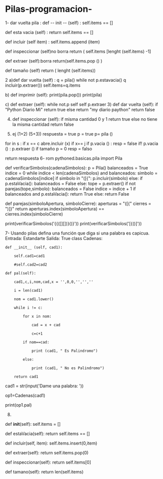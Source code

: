 # Pilas-programacion-
1- dar vuelta pila :
 def -- init -- (self) :
      self.items == []

 def esta vacia (self) :
     return self.items == []

def incluir (self item) :
    self.items.append (item)

def inspeccionar (self)no borra
    return ( self.items [lenght (self.items) -1]

def extraer (self):borra
    return(self.items.pop () )

def tamaño (self)
    return ( lenght (self.items))

2 a)def dar vuelta (self) :
    q = pila()
    while not p.estavacia()
      q incluir(p.extraer())
self.items=q.items 

b) def imprimir (self):
  print(pila.pop())
  print(pila)


c) def extraer (self):
 while not.p self
      self p.extraer 
3) def dar vuelta (self):
     if "Python Diario Mi"
     return true 
else return "my diario paython"
     return false 
    
4) def inspeccionar (self):
       if misma cantidad 0 y 1 
        return true 
       else no tiene la misma cantidad 
        return false 

5) ej (1+2) (5+3))
respuesta = true 
  p = true 
p= pila ()

for in s :
    if x == c 
    abre.incluir (x)
if x== j
   if p.vacia () :
      resp = false 
if! p.vacia () :
    p.extraer ()
if tamaño p = 0
   resp = falso 

return respuesta 
6-
rom pythoned.basicas.pila import Pila

def verificarSimbolos(cadenaSimbolos):
    p = Pila()
    balanceados = True
    indice = 0
    while indice < len(cadenaSimbolos) and balanceados:
        simbolo = cadenaSimbolos[indice]
        if simbolo in "([{":
            p.incluir(simbolo)
        else:
            if p.estaVacia():
                balanceados = False
            else:
                tope = p.extraer()
                if not parejas(tope,simbolo):
                       balanceados = False
        indice = indice + 1
    if balanceados and p.estaVacia():
        return True
    else:
        return False

def parejas(simboloApertura, simboloCierre):
    aperturas = "([{"
    cierres = ")]}"
    return aperturas.index(simboloApertura) == cierres.index(simboloCierre)


print(verificarSimbolos('{{([][])}()}'))
print(verificarSimbolos('[{()]'))

7- 
Usando pilas defina una función que diga si una palabra es capicua. Entrada: Estandarte Salida: True 
class Cadenas:

    def __init__ (self, cad1):

        self.cad1=cad1

        #self.cad2=cad2

    def pal(self):

        cad1,c,i,nom,cad,x = '',0,0,'','',''

        i = len(cad1)

        nom = cad1.lower()

        while i != c:

            for x in nom:

                cad = x + cad

                c=c+1

            if nom==cad:

                print (cad1, " Es Palindromo")

            else:

                print (cad1, " No es Palindromo")

        return cad1

 

cad1 = str(input('Dame una palabra: '))

op1=Cadenas(cad1)

print(op1.pal)

8)
def __init__(self):
    self.items = [] 


def estaVacia(self): 
    return self.items == []
 

def incluir(self, item):
    self.items.insert(0,item)


def extraer(self): 
    return self.items.pop(0)
    

def inspeccionar(self):
    return self.items[0] 


def tamano(self):
     return len(self.items) 

